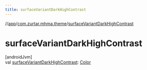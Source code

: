 ```yaml
---
title: surfaceVariantDarkHighContrast
---
```

//[app](../../index.html)/[com.zurtar.mhma.theme](index.html)/[surfaceVariantDarkHighContrast](surface-variant-dark-high-contrast.html)



# surfaceVariantDarkHighContrast



[androidJvm]\
val [surfaceVariantDarkHighContrast](surface-variant-dark-high-contrast.html): [Color](https://developer.android.com/reference/kotlin/androidx/compose/ui/graphics/Color.html)



